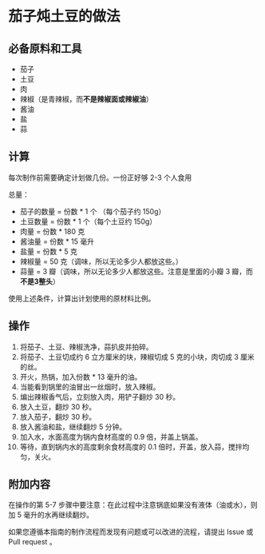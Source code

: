 # 茄子炖土豆的做法

## 必备原料和工具

- 茄子
- 土豆
- 肉
- 辣椒（是青辣椒，而**不是辣椒面或辣椒油**）
- 酱油
- 盐
- 蒜

## 计算

每次制作前需要确定计划做几份。一份正好够 2-3 个人食用

总量：

- 茄子的数量 = 份数 * 1 个 （每个茄子约 150g）
- 土豆数量 = 份数 * 1 个（每个土豆约 150g）
- 肉量 = 份数 * 180 克
- 酱油量 = 份数 * 15 毫升
- 盐量 = 份数 * 5 克
- 辣椒量 = 50 克（调味，所以无论多少人都放这些。）
- 蒜量 = 3 瓣（调味，所以无论多少人都放这些。注意是里面的小瓣 3 瓣，而**不是3整头**）

使用上述条件，计算出计划使用的原材料比例。

## 操作

1. 将茄子、土豆、辣椒洗净，蒜扒皮并拍碎。
2. 将茄子、土豆切成约 6 立方厘米的块，辣椒切成 5 克的小块，肉切成 3 厘米的丝。
3. 开火，热锅，加入份数 * 13 毫升的油。
4. 当能看到锅里的油冒出一丝烟时，放入辣椒。
5. 煸出辣椒香气后，立刻放入肉，用铲子翻炒 30 秒。
6. 放入土豆，翻炒 30 秒。
7. 放入茄子，翻炒 30 秒。
8. 放入酱油和盐，继续翻炒 5 分钟。
9. 加入水，水面高度为锅内食材高度的 0.9 倍，并盖上锅盖。
10. 等待，直到锅内水的高度剩余食材高度的 0.1 倍时，开盖，放入蒜，搅拌均匀，关火。

## 附加内容

在操作的第 5-7 步骤中要注意：在此过程中注意锅底如果没有液体（油或水），则加 5 毫升的水再继续翻炒。

如果您遵循本指南的制作流程而发现有问题或可以改进的流程，请提出 Issue 或 Pull request 。
